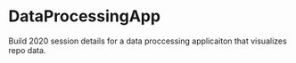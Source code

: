 # DataProcessingApp
 Build 2020 session details for a data proccessing applicaiton that visualizes repo data.
